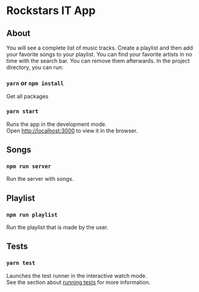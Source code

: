 # Rockstars IT App

## About

You will see a complete list of music tracks.
Create a playlist and then add your favorite songs to your playlist.
You can find your favorite artists in no time with the search bar.
You can remove them afterwards. In the project directory, you can run:

### `yarn` or `npm install`

Get all packages

### `yarn start`

Runs the app in the development mode.\
Open [http://localhost:3000](http://localhost:3000) to view it in the browser.

## Songs

### `npm run server`

Run the server with songs.

## Playlist

### `npm run playlist`

Run the playlist that is made by the user.

## Tests

### `yarn test`

Launches the test runner in the interactive watch mode.\
See the section about [running tests](https://facebook.github.io/create-react-app/docs/running-tests) for more information.
